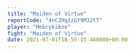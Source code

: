 ```yaml
---
title: "Maiden of Virtue"
reportCode: "4nCZHq1zGY9M32tT"
player: "Mebrykikoo"
fight: "Maiden of Virtue"
date: 2021-07-01T18:55:15.468000+00:00
---
```

